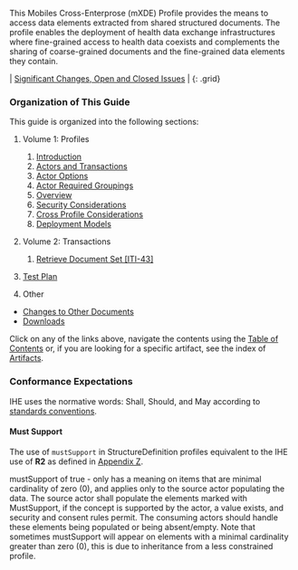 
This Mobiles Cross-Enterprose (mXDE) Profile provides the means to access data elements extracted from shared
structured documents. The profile enables the deployment of health data
exchange infrastructures where fine-grained access to health data
coexists and complements the sharing of coarse-grained documents and the
fine-grained data elements they contain.

<div markdown="1" class="stu-note">

| [Significant Changes, Open and Closed Issues](issues.html) |
{: .grid}

</div>

### Organization of This Guide
This guide is organized into the following sections:

1. Volume 1: Profiles
   1. [Introduction](volume-1.html)
   1. [Actors and Transactions](volume-1.html#1451-mxde-actors-transactions-and-content-modules)
   1. [Actor Options](volume-1.html#1452-mxde-actor-options)
   1. [Actor Required Groupings](volume-1.html#1453-mxde-required-actor-groupings)
   1. [Overview](volume-1.html#1454-mxde-overview)
   1. [Security Considerations](volume-1.html#1455-mxde-security-considerations)
   1. [Cross Profile Considerations](volume-1.html#1456-mxde-cross-profile-considerations)
   1. [Deployment Models](volume-1.html#1457-deployment-models)

2. Volume 2: Transactions
   1. [Retrieve Document Set \[ITI-43\]](ITI-43.html)

3. [Test Plan](testplan.html)

4. Other
  - [Changes to Other Documents](other.html)
  - [Downloads](downloads.html)

Click on any of the links above, navigate the contents using the [Table of Contents](toc.html) or,
if you are looking for a specific artifact, see the index of [Artifacts](artifacts.html).

### Conformance Expectations

IHE uses the normative words: Shall, Should, and May according to [standards conventions](https://profiles.ihe.net/GeneralIntro/ch-E.html).

#### Must Support

The use of ```mustSupport``` in StructureDefinition profiles equivalent to the IHE use of **R2** as defined in [Appendix Z](https://profiles.ihe.net/ITI/TF/Volume2/ch-Z.html#z.10-profiling-conventions-for-constraints-on-fhir).

mustSupport of true - only has a meaning on items that are minimal cardinality of zero (0), and applies only to the source actor populating the data. The source actor shall populate the elements marked with MustSupport, if the concept is supported by the actor, a value exists, and security and consent rules permit. 
The consuming actors should handle these elements being populated or being absent/empty. 
Note that sometimes mustSupport will appear on elements with a minimal cardinality greater than zero (0), this is due to inheritance from a less constrained profile.